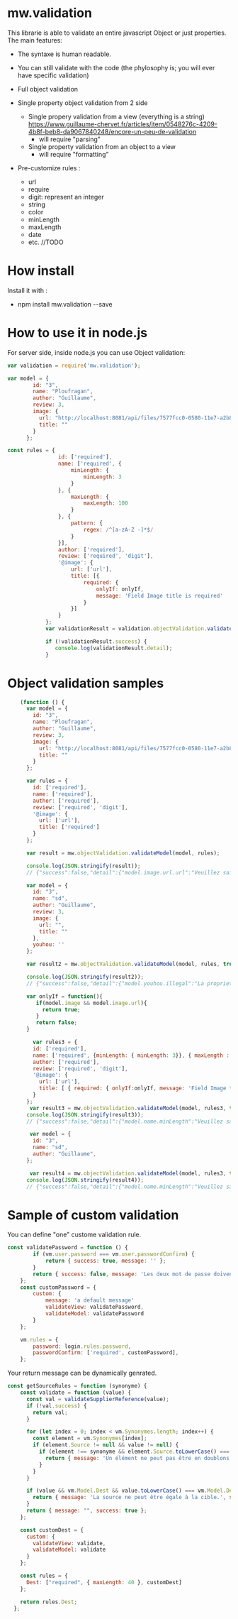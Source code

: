 # mw.validation

This librarie is able to validate an entire javascript Object or just properties. The main features:
- The syntaxe is human readable.
- You can still validate with the code (the phylosophy is; you will ever have specific validation)
- Full object validation
- Single property object validation from 2 side
    - Single propery validation from a view (everything is a string) https://www.guillaume-chervet.fr/articles/item/0548276c-4209-4b8f-beb8-da9067840248/encore-un-peu-de-validation
        - will require "parsing"
    - Single property validation from an object to a view
        - will require "formatting"

- Pre-customize rules :
    - url
    - require
    - digit: represent an integer
    - string 
    - color
    - minLength
    - maxLength
    - date
    - etc. //TODO

# How install

Install it with : 
- npm install mw.validation --save

# How to use it in node.js

For server side, inside node.js you can use Object validation:

```javascript
var validation = require('mw.validation');

var model = {
        id: "3",
        name: "Ploufragan",
        author: "Guillaume",
        review: 3,
        image: {
          url: "http://localhost:8081/api/files/7577fcc0-0580-11e7-a2b8-5dcb02604871_hackathon.PNG",
          title: ""
        }
      };

const rules = {
                id: ['required'],
                name: ['required', {
                    minLength: {
                        minLength: 3
                    }
                }, {
                    maxLength: {
                        maxLength: 100
                    }
                }, {
                    pattern: {
                        regex: /^[a-zA-Z -]*$/
                    }
                }],
                author: ['required'],
                review: ['required', 'digit'],
                '@image': {
                    url: ['url'],
                    title: [{
                        required: {
                            onlyIf: onlyIf,
                            message: 'Field Image title is required'
                        }
                    }]
                }
            };
            var validationResult = validation.objectValidation.validateModel(newPlace, rules, true);

            if (!validationResult.success) {
               console.log(validationResult.detail);
            }
```

# Object validation samples

```javascript
    (function () {
      var model = {
        id: "3",
        name: "Ploufragan",
        author: "Guillaume",
        review: 3,
        image: {
          url: "http://localhost:8081/api/files/7577fcc0-0580-11e7-a2b8-5dcb02604871_hackathon.PNG",
          title: ""
        }
      };

      var rules = {
        id: ['required'],
        name: ['required'],
        author: ['required'],
        review: ['required', 'digit'],
        '@image': {
          url: ['url'],
          title: ['required']
        }
      };

      var result = mw.objectValidation.validateModel(model, rules);

      console.log(JSON.stringify(result));
      // {"success":false,"detail":{"model.image.url.url":"Veuillez saisir une url valide.","model.image.title.required":"Le champ est requis."}}

      var model = {
        id: "3",
        name: "sd",
        author: "Guillaume",
        review: 3,
        image: {
          url: "",
          title: ""
        },
        youhou: ''
      };

      var result2 = mw.objectValidation.validateModel(model, rules, true);

      console.log(JSON.stringify(result2));
      // {"success":false,"detail":{"model.youhou.illegal":"La proprieté n'est pas authorisée.","model.image.title.required":"Le champ est requis."}}

      var onlyIf = function(){
         if(model.image && model.image.url){
           return true;
         }
         return false;
      }

        var rules3 = {
        id: ['required'],
        name: ['required', {minLength: { minLength: 3}}, { maxLength : { maxLength: 100}}, {pattern: { regex: /^[a-zA-Z -]*$/}} ],
        author: ['required'],
        review: ['required', 'digit'],
        '@image': {
          url: ['url'],
          title: [ { required: { onlyIf:onlyIf, message: 'Field Image title is required' }}]
        }
      };
       var result3 = mw.objectValidation.validateModel(model, rules3, true);
      console.log(JSON.stringify(result3));
      // {"success":false,"detail":{"model.name.minLength":"Veuillez saisir au moins 3 caractère(s).","model.youhou.illegal":"La proprieté n'est pas authorisée."}}

       var model = {
        id: "3",
        name: "sd",
        author: "Guillaume",
      };

       var result4 = mw.objectValidation.validateModel(model, rules3, true);
      console.log(JSON.stringify(result4));
      // {"success":false,"detail":{"model.name.minLength":"Veuillez saisir au moins 3 caractère(s).","model.review.notfound":"La proprieté n'est pas présente.","model.image.notfound":"La proprieté n'est pas présente."}}

```

# Sample of custom validation

You can define "one" custome validation rule.

```javascript
const validatePassword = function () {
        if (vm.user.password === vm.user.passwordConfirm) {
            return { success: true, message: '' };
        }
        return { success: false, message: 'Les deux mot de passe doivent être identique.' };
    };
    const customPassword = {
        custom: {
            message: 'a default message'
            validateView: validatePassword,
            validateModel: validatePassword
        }
    };

    vm.rules = {
        password: login.rules.password,
        passwordConfirm: ['required', customPassword],
    };

```

Your return message can be dynamically genrated.

```javascript
const getSourceRules = function (synonyme) {
    const validate = function (value) {
      const val = validateSupplierReference(value);
      if (!val.success) {
        return val;
      }

      for (let index = 0; index < vm.Synonymes.length; index++) {
        const element = vm.Synonymes[index];
        if (element.Source != null && value != null) {
          if (element !== synonyme && element.Source.toLowerCase() === value.toLowerCase()) {
            return { message: 'Un élément ne peut pas être en doublons en source.', success: false };
          }
        }
      }

      if (value && vm.Model.Dest && value.toLowerCase() === vm.Model.Dest.toLowerCase()) {
        return { message: 'La source ne peut être égale à la cible.', success: false };
      }
      return { message: "", success: true };
    };

    const customDest = {
      custom: {
        validateView: validate,
        validateModel: validate
      }
    };

    const rules = {
      Dest: ["required", { maxLength: 40 }, customDest]
    };

    return rules.Dest;
  };
```
